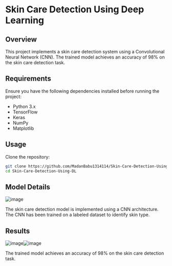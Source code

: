
# Skin Care Detection Using Deep Learning

## Overview

This project implements a skin care detection system using a Convolutional Neural Network (CNN). The trained model achieves an accuracy of 98% on the skin care detection task.

## Requirements

Ensure you have the following dependencies installed before running the project:

- Python 3.x
- TensorFlow
- Keras
- NumPy
- Matplotlib
 

## Usage

Clone the repository:

```bash
git clone https://github.com/MadanBabu1314114/Skin-Care-Detection-Using-DL.git
cd Skin-Care-Detection-Using-DL
```
 

## Model Details

![image](https://github.com/MadanBabu1314114/Skin-Care-Detection-Using-DL/assets/123216438/033ce57e-96a5-4ac6-b72b-a53f8122f2a1)


The skin care detection model is implemented using a CNN architecture. The CNN has been trained on a labeled dataset to identify skin type.

## Results

![image](https://github.com/MadanBabu1314114/Skin-Care-Detection-Using-DL/assets/123216438/b5b07fb8-3725-44d4-983e-f997b5b71acf)![image](https://github.com/MadanBabu1314114/Skin-Care-Detection-Using-DL/assets/123216438/084b21de-9620-4b0f-8002-1aec75525a10)



The trained model achieves an accuracy of 98% on the skin care detection task. 
 
